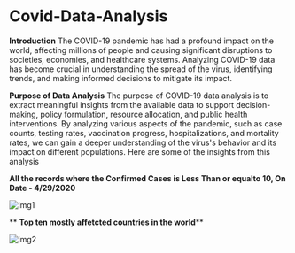 # Covid-Data-Analysis
**Introduction**
The COVID-19 pandemic has had a profound impact on the world, affecting millions of people and causing significant disruptions to societies, economies, and healthcare systems. Analyzing COVID-19 data has become crucial in understanding the spread of the virus, identifying trends, and making informed decisions to mitigate its impact.

**Purpose of Data Analysis**
The purpose of COVID-19 data analysis is to extract meaningful insights from the available data to support decision-making, policy formulation, 
resource allocation, and public health interventions. By analyzing various aspects of the pandemic, such as case counts, testing rates, vaccination progress, hospitalizations, 
and mortality rates, we can gain a deeper understanding of the virus's behavior and its impact on different populations.
Here are some of the insights from this analysis


**All the records where the Confirmed Cases is Less Than or equalto 10, On Date - 4/29/2020**


![img1](https://github.com/vaibhavUsa05/Analysis-of-Covid-Pandemic-/assets/108454407/ea5a9f0f-5b78-49ad-a5a1-c462d7237bfe)



** **Top ten mostly affetcted countries in the world****

![img2](https://github.com/vaibhavUsa05/Analysis-of-Covid-Pandemic-/assets/108454407/b9a4b75e-4917-4a7f-8941-4ecc8a0bcb63)




